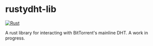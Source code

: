 # rustydht-lib

[![Rust](https://github.com/raptorswing/rustydht-lib/actions/workflows/rust.yml/badge.svg?branch=main)](https://github.com/raptorswing/rustydht-lib/actions/workflows/rust.yml)

A rust library for interacting with BitTorrent's mainline DHT. A work in progress.
